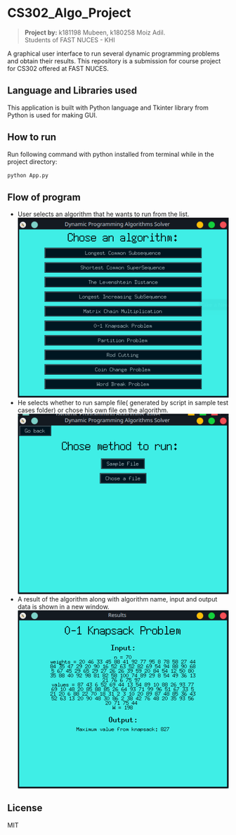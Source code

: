 # CS302_Algo_Project

> **Project by:**
> k181198 Mubeen,
> k180258 Moiz Adil.  
> Students of FAST NUCES - KHI

A graphical user interface to run several dynamic programming problems
and obtain their results. This repository is a submission for course project for CS302 offered at FAST NUCES.

## Language and Libraries used

This application is built with Python language and Tkinter library from Python is used for making GUI.

## How to run

Run following command with python installed from terminal while in the project directory:

```bash
python App.py
```

## Flow of program

- User selects an algorithm that he wants to run from the list.
  ![Landing page](https://github.com/MubeenKodvavi/CS302_Algo_Project/blob/master/screenshots/LandingPage.png)
- He selects whether to run sample file( generated by script in sample test cases folder) or chose his own file on the algorithm.
  ![Select file page](https://github.com/MubeenKodvavi/CS302_Algo_Project/blob/master/screenshots/SelectFilePage.png)
- A result of the algorithm along with algorithm name, input and output data is shown in a new window.
  ![Results page](https://github.com/MubeenKodvavi/CS302_Algo_Project/blob/master/screenshots/ResultsPage.png)

## License

MIT
